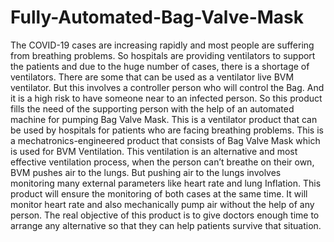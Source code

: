 # Fully-Automated-Bag-Valve-Mask


The COVID-19 cases are increasing rapidly and most people are suffering from breathing problems. So hospitals are providing ventilators to support the patients and due to the huge number of cases, there is a shortage of ventilators. There are some that can be used as a ventilator live BVM ventilator. But this involves a controller person who will control the Bag. And it is a high risk to have someone near to an infected person. So this product fills the need of the supporting person with the help of an automated machine for pumping Bag Valve Mask. This is a ventilator product that can be used by hospitals for patients who are facing breathing problems. This is a mechatronics-engineered product that consists of Bag Valve Mask which is used for BVM Ventilation. This ventilation is an alternative and most effective ventilation process, when the person can’t breathe on their own, BVM pushes air to the lungs. But pushing air to the lungs involves monitoring many external parameters like heart rate and lung Inflation. This product will ensure the monitoring of both cases at the same time. It will monitor heart rate and also mechanically pump air without the help of any person. The real objective of this product is to give doctors enough time to arrange any alternative so that they can help patients survive that situation.

